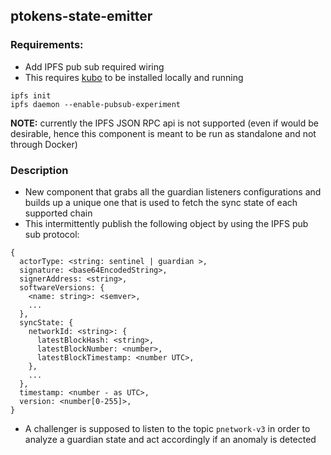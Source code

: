 ## ptokens-state-emitter

### Requirements:

- Add IPFS pub sub required wiring
- This requires [kubo](https://docs.ipfs.tech/install/command-line/#install-ipfs-kubo) to be installed locally and running

```
ipfs init
ipfs daemon --enable-pubsub-experiment
```

**NOTE:** currently the IPFS JSON RPC api is not supported (even if would be desirable, hence this component is meant to be run
as standalone and not through Docker)

### Description

- New component that grabs all the guardian listeners configurations and builds up a unique one that is used to fetch the sync state of each supported chain
- This intermittently publish the following object by using the IPFS pub sub protocol:

```
{
  actorType: <string: sentinel | guardian >,
  signature: <base64EncodedString>,
  signerAddress: <string>,
  softwareVersions: {
    <name: string>: <semver>,
    ...
  },
  syncState: {
    networkId: <string>: {
      latestBlockHash: <string>,
      latestBlockNumber: <number>,
      latestBlockTimestamp: <number UTC>,
    },
    ...
  },
  timestamp: <number - as UTC>,
  version: <number[0-255]>,
}
```

- A challenger is supposed to listen to the topic `pnetwork-v3` in order to analyze a guardian state and act accordingly if an anomaly is detected
